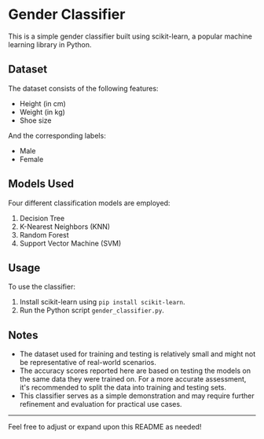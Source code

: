 # Gender Classifier

This is a simple gender classifier built using scikit-learn, a popular machine learning library in Python.

## Dataset

The dataset consists of the following features:

- Height (in cm)
- Weight (in kg)
- Shoe size

And the corresponding labels:

- Male
- Female

## Models Used

Four different classification models are employed:

1. Decision Tree
2. K-Nearest Neighbors (KNN)
3. Random Forest
4. Support Vector Machine (SVM)

## Usage

To use the classifier:

1. Install scikit-learn using `pip install scikit-learn`.
2. Run the Python script `gender_classifier.py`.

## Notes

- The dataset used for training and testing is relatively small and might not be representative of real-world scenarios.
- The accuracy scores reported here are based on testing the models on the same data they were trained on. For a more accurate assessment, it's recommended to split the data into training and testing sets.
- This classifier serves as a simple demonstration and may require further refinement and evaluation for practical use cases.

---

Feel free to adjust or expand upon this README as needed!
